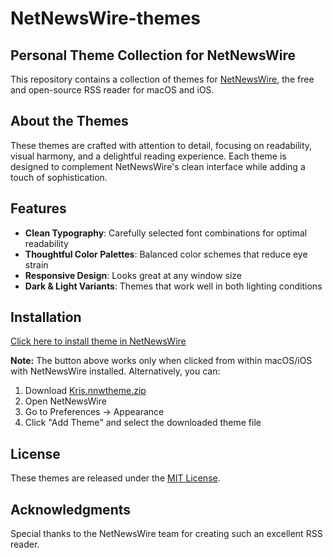 # NetNewsWire-themes

## Personal Theme Collection for NetNewsWire

This repository contains a collection of themes for [NetNewsWire](https://netnewswire.com/), the free and open-source RSS reader for macOS and iOS.

## About the Themes

These themes are crafted with attention to detail, focusing on readability, visual harmony, and a delightful reading experience. Each theme is designed to complement NetNewsWire's clean interface while adding a touch of sophistication.

## Features

- **Clean Typography**: Carefully selected font combinations for optimal readability
- **Thoughtful Color Palettes**: Balanced color schemes that reduce eye strain
- **Responsive Design**: Looks great at any window size
- **Dark & Light Variants**: Themes that work well in both lighting conditions

## Installation

<a href="netnewswire://theme/add?url=https://github.com/kris-anderson/NetNewsWire-themes/releases/latest/download/Kris.nnwtheme.zip">Click here to install theme in NetNewsWire</a>

**Note:** The button above works only when clicked from within macOS/iOS with NetNewsWire installed. Alternatively, you can:

1. Download [Kris.nnwtheme.zip](https://github.com/kris-anderson/NetNewsWire-themes/releases/latest/download/Kris.nnwtheme.zip)
2. Open NetNewsWire
3. Go to Preferences → Appearance
4. Click "Add Theme" and select the downloaded theme file

## License

These themes are released under the [MIT License](LICENSE).

## Acknowledgments

Special thanks to the NetNewsWire team for creating such an excellent RSS reader.
